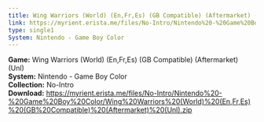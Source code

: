 ```yaml
---
title: Wing Warriors (World) (En,Fr,Es) (GB Compatible) (Aftermarket) (Unl)
link: https://myrient.erista.me/files/No-Intro/Nintendo%20-%20Game%20Boy%20Color/Wing%20Warriors%20(World)%20(En,Fr,Es)%20(GB%20Compatible)%20(Aftermarket)%20(Unl).zip
type: single1
System: Nintendo - Game Boy Color
---
```

<b>Game:</b> Wing Warriors (World) (En,Fr,Es) (GB Compatible) (Aftermarket) (Unl)<br>
<b>System:</b> Nintendo - Game Boy Color<br>
<b>Collection:</b> No-Intro<br>
<b>Download:</b> https://myrient.erista.me/files/No-Intro/Nintendo%20-%20Game%20Boy%20Color/Wing%20Warriors%20(World)%20(En,Fr,Es)%20(GB%20Compatible)%20(Aftermarket)%20(Unl).zip